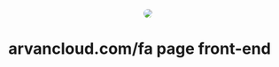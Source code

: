 
<div align="center">
  <img src="https://raw.githubusercontent.com/sys113/arvancloud/main/review.png" style="border-radius:30px">
</div>

# arvancloud.com/fa page front-end

